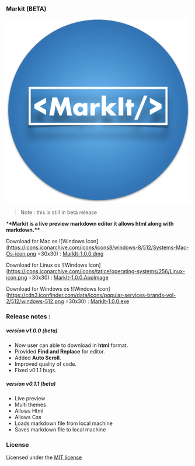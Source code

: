 ### Markit (BETA)

![Logo](logo.png)

> Note : this is still in beta release

\***\*Markit is a live preview markdown editor it allows html along with markdown.\*\***

Download for Mac os ![Windows Icon](https://icons.iconarchive.com/icons/icons8/windows-8/512/Systems-Mac-Os-icon.png =30x30) : [MarkIt-1.0.0.dmg](https://github.com/saketh-kowtha/markit/releases/download/v1.0.0/MarkIt-1.0.0.dmg)

Download for Linux os ![Windows Icon](https://icons.iconarchive.com/icons/tatice/operating-systems/256/Linux-icon.png =30x30) : [MarkIt-1.0.0.AppImage](https://github.com/saketh-kowtha/markit/releases/download/v1.0.0/MarkIt-1.0.0.AppImage)

Download for Windows os ![Windows Icon](https://cdn3.iconfinder.com/data/icons/popular-services-brands-vol-2/512/windows-512.png =30x30) : [MarkIt-1.0.0.exe](https://github.com/saketh-kowtha/markit/releases/download/v1.0.0/MarkIt-Setup-1.0.0.exe)

### Release notes :

##### version v1.0.0 (beta)
- Now user can able to download in **html** format.
- Provided **Find and Replace** for editor.
- Added **Auto Scroll**.
- Improved quality of code.
- Fixed v0.1.1 bugs.

##### version v0.1.1 (beta)

- Live preview
- Multi themes
- Allows Html
- Allows Css
- Loads markdown file from local machine
- Saves markdown file to local machine

### License

Licensed under the [MIT license](LICENSE)
